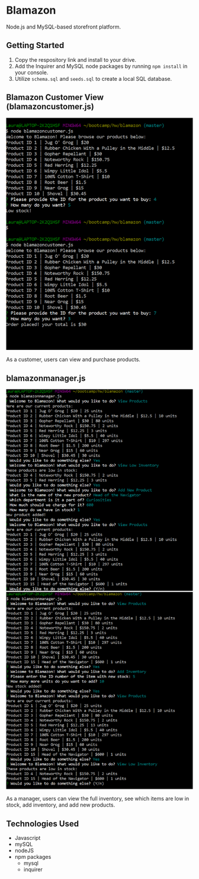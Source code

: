 # Blamazon
Node.js and MySQL-based storefront platform. 

## Getting Started

1. Copy the respository link and install to your drive.
2. Add the Inquirer and MySQL node packages by running `npm install` in your console.
3. Utilize `schema.sql` and `seeds.sql` to create a local SQL database.

## Blamazon Customer View (blamazoncustomer.js)

![blamazon customer view](/images/blamazoncustomer.png)

As a customer, users can view and purchase products.

## blamazonmanager.js

![blamazon manager view 1](/images/blamazonmanager1.png)
![blamazon manager view 2](/images/blamazonmanager2.png)

As a manager, users can view the full inventory, see which items are low in stock, add inventory, and add new products.

## Technologies Used

- Javascript
- mySQL
- nodeJS
- npm packages
  - mysql
  - inquirer